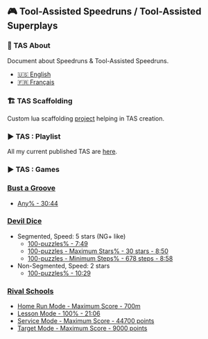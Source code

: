 ## 🎮 Tool-Assisted Speedruns / Tool-Assisted Superplays

### 📖 TAS About

Document about Speedruns & Tool-Assisted Speedruns.

- [🇺🇸 English](https://fullmoonissue.github.io/tas-about-en.pdf?last_version=2021-09-27)
- [🇫🇷 Français](https://fullmoonissue.github.io/tas-about-fr.pdf?last_version=2021-09-27)

### 🏗️ TAS Scaffolding

Custom lua scaffolding [project](https://github.com/fullmoonissue/tas-scaffolding) helping in TAS creation.

### ▶️ TAS : Playlist

All my current published TAS are [here](https://youtube.com/playlist?list=PLOritzM6b1Y_XC8kF1H1geVW2fAlfaBZA).

### ▶️ TAS : Games

### [Bust a Groove](https://en.wikipedia.org/wiki/Bust_a_Groove)

- [Any% - 30:44](https://www.youtube.com/watch?v=Kxq-E8L_lfY)

### [Devil Dice](https://en.wikipedia.org/wiki/Devil_Dice)

- Segmented, Speed: 5 stars (NG+ like)
  - [100-puzzles% - 7:49](https://www.youtube.com/watch?v=_7yKOdAjblM)
  - [100-puzzles - Maximum Stars% - 30 stars - 8:50](https://www.youtube.com/watch?v=LMxgXYxKpno)
  - [100-puzzles - Minimum Steps% - 678 steps - 8:58](https://www.youtube.com/watch?v=dPKOuuCzq54)
- Non-Segmented, Speed: 2 stars
  - [100-puzzles% - 10:29](https://www.youtube.com/watch?v=kPTkihZGlrY)

### [Rival Schools](https://en.wikipedia.org/wiki/Rival_Schools:_United_by_Fate)

- [Home Run Mode - Maximum Score - 700m](https://www.youtube.com/watch?v=tDp-lRBLIi8)
- [Lesson Mode - 100% - 21:06](https://www.youtube.com/watch?v=e1RWETgbzBQ)
- [Service Mode - Maximum Score - 44700 points](https://www.youtube.com/watch?v=reDowrCmnwY)
- [Target Mode - Maximum Score - 9000 points](https://www.youtube.com/watch?v=pKH3ChsgLFA)